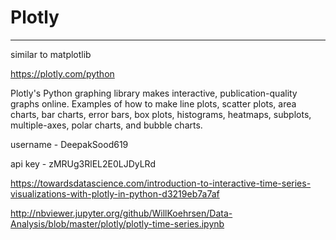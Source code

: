# Plotly

---

similar to matplotlib

<https://plotly.com/python>

Plotly's Python graphing library makes interactive, publication-quality graphs online. Examples of how to make line plots, scatter plots, area charts, bar charts, error bars, box plots, histograms, heatmaps, subplots, multiple-axes, polar charts, and bubble charts.

username - DeepakSood619

api key - zMRUg3RlEL2E0LJDyLRd

<https://towardsdatascience.com/introduction-to-interactive-time-series-visualizations-with-plotly-in-python-d3219eb7a7af>

<http://nbviewer.jupyter.org/github/WillKoehrsen/Data-Analysis/blob/master/plotly/plotly-time-series.ipynb>
